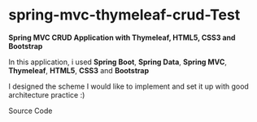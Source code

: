 # spring-mvc-thymeleaf-crud-Test
**Spring MVC CRUD Application with Thymeleaf, HTML5, CSS3 and Bootstrap**

In this application, i used **Spring Boot**, **Spring Data**, **Spring MVC**, **Thymeleaf**, **HTML5**, **CSS3** and **Bootstrap**

I designed the scheme I would like to implement and set it up with good architecture practice :)

Source Code 